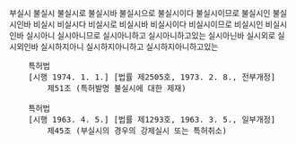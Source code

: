 부실시
불실시
불실시로
불실시바
불실시으로
불실시이다
불실시이므로
불실시인
불실시인바
비실시
비실시다
비실시로
비실시바
비실시이다
비실시이므로
비실시인
비실시인바
실시아니
실시아니므로
실시아니하고
실시아니하고있는
실시아닌바
실시외로
실시외인바
실시하지아니
실시하지아니하고
실시하지아니하고있는



<pre>
    특허법
    [시행 1974. 1. 1.] [법률 제2505호, 1973. 2. 8., 전부개정]
        제51조 (특허발명 불실시에 대한 제재) 

    특허법
    [시행 1963. 4. 5.] [법률 제1293호, 1963. 3. 5., 일부개정]
        제45조 (부실시의 경우의 강제실시 또는 특허취소)
</pre>

